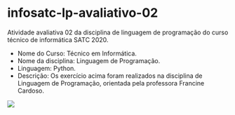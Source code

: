 # infosatc-lp-avaliativo-02
Atividade avaliativa 02 da disciplina de linguagem de programação do curso técnico de informática SATC 2020.
- Nome do Curso: Técnico em Informática.
- Nome da disciplina: Linguagem de Programação.
- Linguagem: Python.
- Descrição: Os exercício acima foram realizados na disciplina de Linguagem de Programação, orientada pela professora  Francine Cardoso.
<html> <p Align "Center"> <img src = "logosatc.png"> </p> </html>
